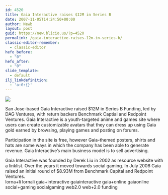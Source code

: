 ```yaml
---
id: 4520
title: Gaia Interactive raises $12M in Series B
date: 2007-11-05T14:24:50+00:00
author: Newb
layout: post
guid: https://new.blicio.us/?p=4520
permalink: /gaia-interactive-raises-12m-in-series-b/
classic-editor-remember:
  - classic-editor
hefo_before:
  - "0"
hefo_after:
  - "0"
slide_template:
  - default
ilj_linkdefinition:
  - 'a:0:{}'
---
```

![](https://web.archive.org/web/20070305055324im_/http://graphics2.gaiaonline.com/images/guestlanding/header_logo.jpg)

San Jose-based Gaia Interactive raised $12M in Series B Funding, led by DAG Ventures, with return backers Benchmark Captial and Redpoint Ventures. Gaia Interactive is a youth-targeted anime and games site where users can create customizable avatars that they can dress up using Gaia gold earned by browsing, playing games and posting on forums.

Participation in the site is free, however Gaia-themed posters, shirts and hats are some ways in which the company has been able to generate revenue. Gaia Interactive’s main business model is to sell advertising.

Gaia Interactive was founded by Derek Liu in 2002 as resource website with a linklist. Over the years it moved towards social gaming. In July 2006 Gaia raised an initial round of $8.93M from Benchmark Capital and Redpoint Ventures.  
lorna+li lornali gaia+interactive gaiainteractive gaia+online gaiaonline social+gaming socialgaming web2.0 web+2.0 funding